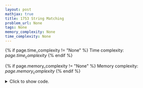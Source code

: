 ```yaml
---
layout: post
mathjax: true
title: 1753 String Matching
problem_url: None
tags: None
memory_complexity: None
time_complexity: None
---
```




{% if page.time_complexity != "None" %}
Time complexity: ${{ page.time_complexity }}$
{% endif %}

{% if page.memory_complexity != "None" %}
Memory complexity: ${{ page.memory_complexity }}$
{% endif %}

<details>
<summary>
<p style="display:inline">Click to show code.</p>
</summary>
```cpp
{% raw %}
using namespace std;
using vi = vector<int>;
vi prefix_function(string s)
{
    int n = s.size();
    vi pi(n, 0);
    for (int i = 1; i < n; ++i)
    {
        int j = pi[i - 1];
        while (j > 0 and s[i] != s[j])
            j = pi[j - 1];
        if (s[i] == s[j])
            ++j;
        pi[i] = j;
    }
    return pi;
}
int solve(string s, string p)
{
    int m = p.size();
    auto pi = prefix_function(p + '#' + s);
    return count_if(pi.begin(), pi.end(), [m](int x) { return x == m; });
}
int main(void)
{
    ios_base::sync_with_stdio(false), cin.tie(NULL);
    string s, p;
    cin >> s >> p;
    cout << solve(s, p) << endl;
    return 0;
}

{% endraw %}
```
</details>

